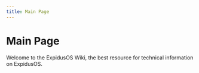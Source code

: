 ```yaml
---
title: Main Page
---
```


# Main Page

Welcome to the ExpidusOS Wiki, the best resource for technical information on ExpidusOS.
